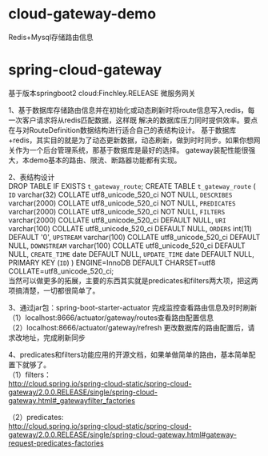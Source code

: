 # cloud-gateway-demo
Redis+Mysql存储路由信息
# spring-cloud-gateway
基于版本springboot2  cloud:Finchley.RELEASE  微服务网关

1、基于数据库存储路由信息并在初始化或动态刷新时将route信息写入redis，每一次客户请求将从redis匹配数据，这样既
解决的数据库压力同时提供效率。要点在与对RouteDefinition数据结构进行适合自己的表结构设计。
基于数据库+redis，其实目的就是为了动态更新数据，动态刷新，做到时时同步。如果你想网关作为一个后台管理系统，那基于数据库是最好的选择。
gateway装配性能很强大，本demo基本的路由、限流、断路器功能都有实现。

2、表结构设计  
DROP TABLE IF EXISTS `t_gateway_route`;
CREATE TABLE `t_gateway_route` (
  `ID` varchar(32) COLLATE utf8_unicode_520_ci NOT NULL,
  `DESCRIBES` varchar(2000) COLLATE utf8_unicode_520_ci NOT NULL,
  `PREDICATES` varchar(2000) COLLATE utf8_unicode_520_ci NOT NULL,
  `FILTERS` varchar(2000) COLLATE utf8_unicode_520_ci DEFAULT NULL,
  `URI` varchar(100) COLLATE utf8_unicode_520_ci DEFAULT NULL,
  `ORDERS` int(11) DEFAULT '0',
  `UPSTREAM` varchar(100) COLLATE utf8_unicode_520_ci DEFAULT NULL,
  `DOWNSTREAM` varchar(100) COLLATE utf8_unicode_520_ci DEFAULT NULL,
  `CREATE_TIME` date DEFAULT NULL,
  `UPDATE_TIME` date DEFAULT NULL,
  PRIMARY KEY (`ID`)
) ENGINE=InnoDB DEFAULT CHARSET=utf8 COLLATE=utf8_unicode_520_ci;  
当然可以做更多的拓展，主要的东西其实就是predicates和filters两大项，把这两项搞清楚，一切都很简单了。  

3、通过jar包：spring-boot-starter-actuator 完成监控查看路由信息及时时刷新  
（1）localhost:8666/actuator/gateway/routes查看路由配置信息  
（2）localhost:8666/actuator/gateway/refresh 更改数据库的路由配置后，请求改地址，完成刷新同步

4、predicates和filters功能应用的开源文档，如果单做简单的路由，基本简单配置下就够了。  
（1）filters：  
http://cloud.spring.io/spring-cloud-static/spring-cloud-gateway/2.0.0.RELEASE/single/spring-cloud-gateway.html#_gatewayfilter_factories

（2）predicates:  
http://cloud.spring.io/spring-cloud-static/spring-cloud-gateway/2.0.0.RELEASE/single/spring-cloud-gateway.html#gateway-request-predicates-factories



